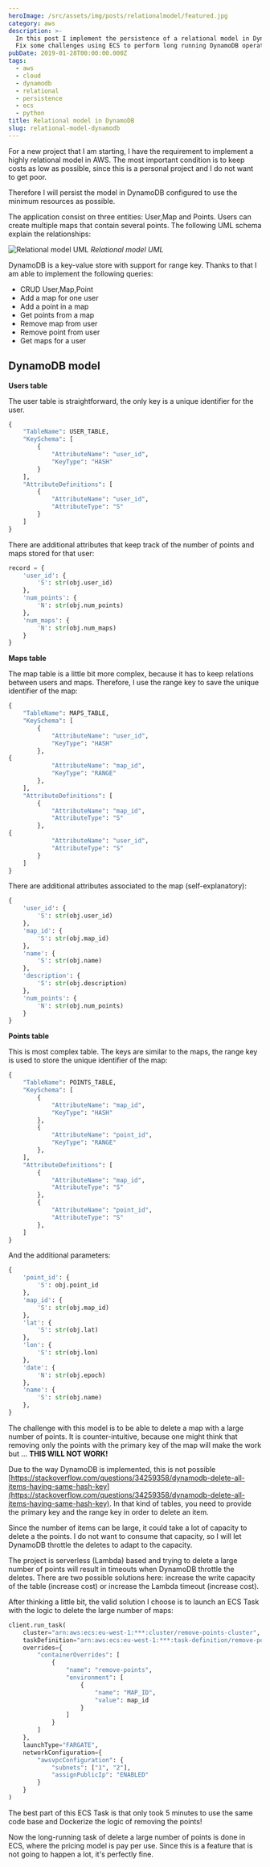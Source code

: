 ```yaml
---
heroImage: /src/assets/img/posts/relationalmodel/featured.jpg
category: aws
description: >-
  In this post I implement the persistence of a relational model in DynamoDB.
  Fix some challenges using ECS to perform long running DynamoDB operations
pubDate: 2019-01-28T00:00:00.000Z
tags:
  - aws
  - cloud
  - dynamodb
  - relational
  - persistence
  - ecs
  - python
title: Relational model in DynamoDB
slug: relational-model-dynamodb
---
```


For a new project that I am starting, I have the requirement to implement a highly relational model in AWS. The most important condition is to keep costs as low as possible, since this is a personal project and I do not want to get poor.

Therefore I will persist the model in DynamoDB configured to use the minimum resources as possible.

The application consist on three entities: User,Map and Points.
Users can create multiple maps that contain several points. The following UML schema explain the relationships:

![Relational model UML](/src/assets/img/posts/relationalmodel/estuve-model.png 'Relational model UML')
_Relational model UML_

DynamoDB is a key-value store with support for range key. Thanks to that I am able to implement the following queries:

- CRUD User,Map,Point
- Add a map for one user
- Add a point in a map
- Get points from a map
- Remove map from user
- Remove point from user
- Get maps for a user

## DynamoDB model

**Users table**

The user table is straightforward, the only key is a unique identifier for the user.

```python
{
    "TableName": USER_TABLE,
    "KeySchema": [
        {
            "AttributeName": "user_id",
            "KeyType": "HASH"
        }
    ],
    "AttributeDefinitions": [
        {
            "AttributeName": "user_id",
            "AttributeType": "S"
        }
    ]
}
```

There are additional attributes that keep track of the number of points and maps stored for that user:

```python
record = {
    'user_id': {
        'S': str(obj.user_id)
    },
    'num_points': {
        'N': str(obj.num_points)
    },
    'num_maps': {
        'N': str(obj.num_maps)
    }
}
```

**Maps table**

The map table is a little bit more complex, because it has to keep relations between users and maps. Therefore, I use the range key to save the unique identifier of the map:

```python
{
    "TableName": MAPS_TABLE,
    "KeySchema": [
        {
            "AttributeName": "user_id",
            "KeyType": "HASH"
        },
{
            "AttributeName": "map_id",
            "KeyType": "RANGE"
        },
    ],
    "AttributeDefinitions": [
        {
            "AttributeName": "map_id",
            "AttributeType": "S"
        },
{
            "AttributeName": "user_id",
            "AttributeType": "S"
        }
    ]
}
```

There are additional attributes associated to the map (self-explanatory):

```python
{
    'user_id': {
        'S': str(obj.user_id)
    },
    'map_id': {
        'S': str(obj.map_id)
    },
    'name': {
        'S': str(obj.name)
    },
    'description': {
        'S': str(obj.description)
    },
    'num_points': {
        'N': str(obj.num_points)
    }
}
```

**Points table**

This is most complex table. The keys are similar to the maps, the range key is used to store the unique identifier of the map:

```python
{
    "TableName": POINTS_TABLE,
    "KeySchema": [
        {
            "AttributeName": "map_id",
            "KeyType": "HASH"
        },
        {
            "AttributeName": "point_id",
            "KeyType": "RANGE"
        },
    ],
    "AttributeDefinitions": [
        {
            "AttributeName": "map_id",
            "AttributeType": "S"
        },
        {
            "AttributeName": "point_id",
            "AttributeType": "S"
        },
    ]
}
```

And the additional parameters:

```python
{
    'point_id': {
        'S': obj.point_id
    },
    'map_id': {
        'S': str(obj.map_id)
    },
    'lat': {
        'S': str(obj.lat)
    },
    'lon': {
        'S': str(obj.lon)
    },
    'date': {
        'N': str(obj.epoch)
    },
    'name': {
        'S': str(obj.name)
    },
}
```

The challenge with this model is to be able to delete a map with a large number of points. It is counter-intuitive, because one might think that removing only the points with the primary key of the map will make the work but ... **THIS WILL NOT WORK!**

Due to the way DynamoDB is implemented, this is not possible [https://stackoverflow.com/questions/34259358/dynamodb-delete-all-items-having-same-hash-key](https://stackoverflow.com/questions/34259358/dynamodb-delete-all-items-having-same-hash-key). In that kind of tables, you need to provide the primary key and the range key in order to delete an item.

Since the number of items can be large, it could take a lot of capacity to delete a the points. I do not want to consume that capacity, so I will let DynamoDB throttle the deletes to adapt to the capacity.

The project is serverless (Lambda) based and trying to delete a large number of points will result in timeouts when DynamoDB throttle the deletes. There are two possible solutions here: increase the write capacity of the table (increase cost) or increase the Lambda timeout (increase cost).

After thinking a little bit, the valid solution I choose is to launch an ECS Task with the logic to delete the large number of maps:

```python
client.run_task(
    cluster="arn:aws:ecs:eu-west-1:***:cluster/remove-points-cluster",
    taskDefinition="arn:aws:ecs:eu-west-1:***:task-definition/remove-points",
    overrides={
        "containerOverrides": [
            {
                "name": "remove-points",
                "environment": [
                    {
                        "name": "MAP_ID",
                        "value": map_id
                    }
                ]
            }
        ]
    },
    launchType="FARGATE",
    networkConfiguration={
        "awsvpcConfiguration": {
            "subnets": ["1", "2"],
            "assignPublicIp": "ENABLED"
        }
    }
)
```

The best part of this ECS Task is that only took 5 minutes to use the same code base and Dockerize the logic of removing the points!

Now the long-running task of delete a large number of points is done in ECS, where the pricing model is pay per use. Since this is a feature that is not going to happen a lot, it's perfectly fine.
